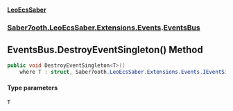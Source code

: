 #### [LeoEcsSaber](index.md 'index')
### [Saber7ooth.LeoEcsSaber.Extensions.Events](Saber7ooth.LeoEcsSaber.Extensions.Events.md 'Saber7ooth.LeoEcsSaber.Extensions.Events').[EventsBus](EventsBus.md 'Saber7ooth.LeoEcsSaber.Extensions.Events.EventsBus')

## EventsBus.DestroyEventSingleton<T>() Method

```csharp
public void DestroyEventSingleton<T>()
    where T : struct, Saber7ooth.LeoEcsSaber.Extensions.Events.IEventSingleton, System.ValueType, System.ValueType;
```
#### Type parameters

<a name='Saber7ooth.LeoEcsSaber.Extensions.Events.EventsBus.DestroyEventSingleton_T_().T'></a>

`T`